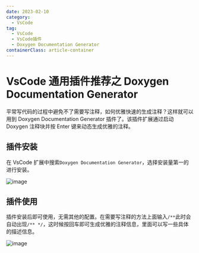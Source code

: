 ```yaml
---
date: 2023-02-10
category:
  - VsCode
tag:
  - VsCode
  - VsCode插件
  - Doxygen Documentation Generator
containerClass: article-container
---
```


# VsCode 通用插件推荐之 Doxygen Documentation Generator

平常写代码的过程中避免不了需要写注释，如何优雅快速的生成注释？这样就可以用到 Doxygen Documentation Generator 插件了。该插件扩展通过启动 Doxygen 注释块并按 Enter 键来动态生成优雅的注释。

<!-- more -->

## 插件安装

在 VsCode 扩展中搜索`Doxygen Documentation Generator`，选择安装量第一的进行安装。

![image](https://image.liubing.me/2023/02/11/43453ec7bdb3d.png)

## 插件使用

插件安装后即可使用，无需其他的配置。在需要写注释的方法上面输入`/**`此时会自动出现`/** */`，这时候按回车即可生成优雅的注释信息，里面可以写一些具体的描述信息。

![image](https://image.liubing.me/2023/02/11/2a72497133764.gif)

